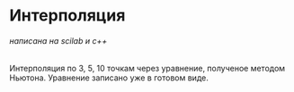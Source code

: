 # Интерполяция
###### написана на scilab и с++

Интерполяция по 3, 5, 10 точкам через уравнение, полученое методом Ньютона.
Уравнение записано уже в готовом виде.
